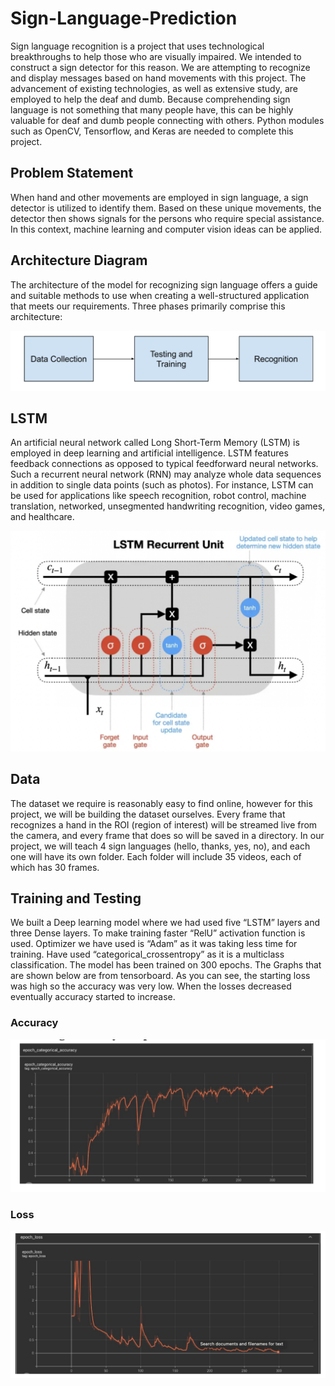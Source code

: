 # Sign-Language-Prediction

Sign language recognition is a project that uses technological breakthroughs to help those who are visually impaired. We intended to construct a sign detector for this reason. We are attempting to recognize and display messages based on hand movements with this project. The advancement of existing technologies, as well as extensive study, are employed to help the deaf and dumb. Because comprehending sign language is not something that many people have, this can be highly valuable for deaf and dumb people connecting with others. Python modules such as OpenCV, Tensorflow, and Keras are needed to complete this project.

## Problem Statement
When hand and other movements are employed in sign language, a sign detector is utilized to identify them. Based on these unique movements, the detector then shows signals for the persons who require special assistance. In this context, machine learning and computer vision ideas can be applied.

## Architecture Diagram
The architecture of the model for recognizing sign language offers a guide and suitable methods to use when creating a well-structured application that meets our requirements. Three phases primarily comprise this architecture:

![alt text](images/Architecture.png)

## LSTM
An artificial neural network called Long Short-Term Memory (LSTM) is employed in deep learning and artificial intelligence. LSTM features feedback connections as opposed to typical feedforward neural networks. Such a recurrent neural network (RNN) may analyze whole data sequences in addition to single data points (such as photos). For instance, LSTM can be used for applications like speech recognition, robot control, machine translation, networked, unsegmented handwriting recognition, video games, and healthcare.

![alt text](images/LSTM.png)

## Data
The dataset we require is reasonably easy to find online, however for this project, we will be building the dataset ourselves.
Every frame that recognizes a hand in the ROI (region of interest) will be streamed live from the camera, and every frame that does so will be saved in a directory. In our project, we will teach 4 sign languages (hello, thanks, yes, no), and each one will have its own folder. Each folder will include 35 videos, each of which has 30 frames.

## Training and Testing
We built a Deep learning model where we had used five “LSTM” layers and three Dense layers. To make training faster “RelU” activation function is used. Optimizer we have used is “Adam” as it was taking less time for training. Have used “categorical_crossentropy” as it is a multiclass classification. The model has been trained on 300 epochs.
The Graphs that are shown below are from tensorboard. As you can see, the starting loss was high so the accuracy was very low. When the losses decreased eventually accuracy started to increase.

### Accuracy
![alt text](images/Accuracy.png)

### Loss
![alt text](images/Loss.png)


